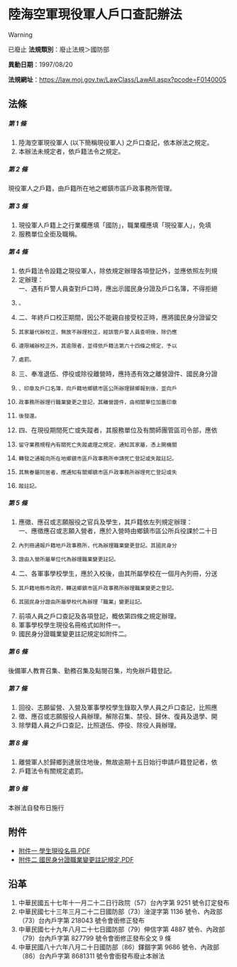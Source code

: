 # 陸海空軍現役軍人戶口查記辦法


> [!WARNING]
> 已廢止
**法規類別**：廢止法規＞國防部

**異動日期**：1997/08/20  

**法規網址**：https://law.moj.gov.tw/LawClass/LawAll.aspx?pcode=F0140005



## 法條
##### 第 1 條
1. 陸海空軍現役軍人 (以下簡稱現役軍人) 之戶口查記，依本辦法之規定。
1. 本辦法未規定者，依戶籍法令之規定。

##### 第 2 條
現役軍人之戶籍，由戶籍所在地之鄉鎮市區戶政事務所管理。

##### 第 3 條
1. 現役軍人戶籍上之行業欄應填「國防」，職業欄應填「現役軍人」，免填
1. 服務單位全銜及職稱。

##### 第 4 條
1. 依戶籍法令設籍之現役軍人，除依規定辦理各項登記外，並應依照左列規
1. 定辦理：  
一、遇有戶警人員查對戶口時，應出示國民身分證及戶口名簿，不得拒絕
1.     。
1. 二、年終戶口校正期間，因公不能親自接受校正時，應將國民身分證留交
1.     其家屬代辦校正，無故不辦理校正，經該管戶警人員查明後，除仍應
1.     遵限補辦校正外，其逾限者，並得依戶籍法第六十四條之規定，予以
1.     處罰。
1. 三、奉准退伍、停役或除役離營時，應持憑有效之離營證件、國民身分證
1.     、印章及戶口名簿，向戶籍地鄉鎮市區公所辦理歸鄉報到後，並向戶
1.     政事務所辦理行職業變更之登記，其離營證件，由相關單位加蓋印章
1.     後發還。
1. 四、在現役期間死亡或失蹤者，其服務單位及有關師團管區司令部，應依
1.     留守業務規程內有關死亡失蹤處理之規定，通知其家屬，憑上開機關
1.     轉發之通報向所在地鄉鎮市區戶政事務所申請死亡登記或失蹤註記。
1.     其無眷屬同居者，應通知有關鄉鎮市區戶政事務所辦理死亡登記或失
1.     蹤註記。

##### 第 5 條
1. 應徵、應召或志願服役之官兵及學生，其戶籍依左列規定辦理：  
一、應徵應召或志願入營者，應於入營時由鄉鎮市區公所兵役課於二十日
1.     內列冊通報戶籍地戶政事務所，代為辦理職業變更登記。其國民身分
1.     證由入營所屬單位代為辦理職業變更註記。
1. 二、各軍事學校學生，應於入校後，由其所屬學校在一個月內列冊，分送
1.     其戶籍地縣市政府，轉送鄉鎮市區戶政事務所辦理職業變更之登記。
1.     其國民身分證由所屬學校代為辦理「職業」變更註記。
1. 前項人員之戶口查記及各項登記，概依第四條之規定辦理。
1. 軍事學校學生現役名冊格式如附件一。
1. 國民身分證職業變更註記規定如附件二。

##### 第 6 條
後備軍人教育召集、勤務召集及點閱召集，均免辦戶籍登記。

##### 第 7 條
1. 回役、志願留營、入營及軍事學校學生錄取入學人員之戶口查記，比照應
1. 徵、應召或志願服役人員辦理。解除召集、禁役、歸休、復員及退學、開
1. 除學籍人員之戶口查記，比照退伍、停役、除役人員辦理。

##### 第 8 條
1. 離營軍人於歸鄉到達居住地後，無故逾期十五日始行申請戶籍登記者，依
1. 戶籍法令有關規定處罰。

##### 第 9 條
本辦法自發布日施行
## 附件
* [附件一 學生現役名冊.PDF](https://law.moj.gov.tw/LawClass/LawGetFile.ashx?FileId=0000128430)
* [附件二 國民身分證職業變更註記規定.PDF](https://law.moj.gov.tw/LawClass/LawGetFile.ashx?FileId=0000128431)
## 沿革
1. 中華民國五十七年十一月二十二日行政院（57）台內字第 9251 號令訂定發布
1. 中華民國七十三年三月二十二日國防部（73）淦湜字第 1136 號令、內政部（73）台內戶字第 218043 號令會銜修正發布
1. 中華民國七十九年八月二十七日國防部（79）伸信字第 4887 號令、內政部（79）台內戶字第 827799 號令會銜修正發布全文 9  條
1. 中華民國八十六年八月二十日國防部（86）鐸錮字第 9686 號令、內政部（86）台內戶字第 8681311  號令會銜發布廢止本辦法
